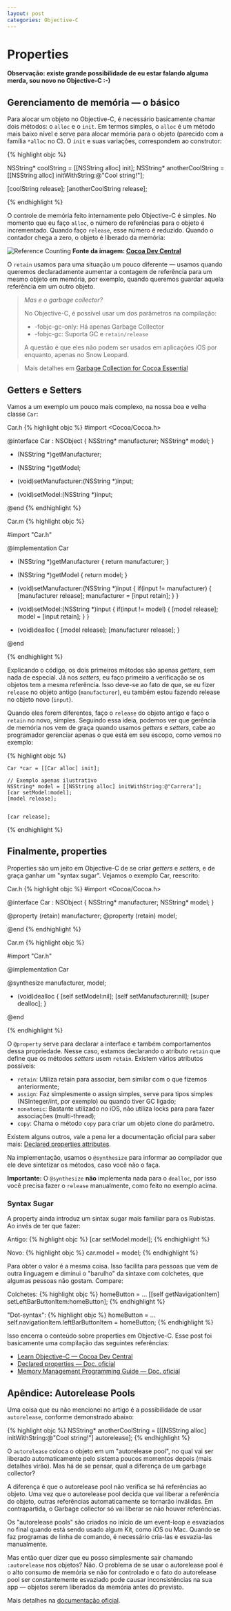 ```yaml
---
layout: post
categories: Objective-C
---
```


# Properties

**Observação: existe grande possibilidade de eu estar falando alguma merda, sou
novo no Objective-C :-)**

## Gerenciamento de memória &mdash; o básico

Para alocar um objeto no Objective-C, é necessário basicamente
chamar dois métodos: o <code>alloc</code> e o <code>init</code>. Em
termos simples, o <code>alloc</code> é um método mais baixo nível
e serve para alocar memória para o objeto (parecido com a família
<code>*alloc</code> no C). O <code>init</code> e suas variações,
correspondem ao construtor:

{% highlight objc %}

NSString* coolString = [[NSString alloc] init];
NSString* anotherCoolString = [[NSString alloc] 
                                initWithString:@"Cool string!"];

[coolString release];
[anotherCoolString release];


{% endhighlight %}

O controle de memória feito internamente pelo Objective-C é simples. No momento
que eu faço <code>alloc</code>, o número de referências para o objeto
é incrementado. Quando faço <code>release</code>, esse número é reduzido. Quando
o contador chega a zero, o objeto é liberado da memória:

![Reference Counting](/images/posts/properties/refcount.png)
**Fonte da imagem: [Cocoa Dev Central](http://cocoadevcentral.com)**

O <code>retain</code> usamos para uma situação um pouco diferente &mdash; usamos
quando queremos declaradamente aumentar a contagem de referência para um mesmo
objeto em memória, por exemplo, quando queremos guardar aquela referência em um
outro objeto.


> *Mas e o garbage collector?*
> 
> No Objective-C, é possível usar um dos parâmetros na compilação:
> 
> * -fobjc-gc-only: Há apenas Garbage Collector
> * -fobjc-gc: Suporta GC e <code>retain/release</code>
> 
> A questão é que eles não podem ser usados em aplicações iOS por enquanto,
> apenas no Snow Leopard.

> Mais detalhes em [Garbage Collection for Cocoa Essential](http://developer.apple.com/library/mac/#documentation/Cocoa/Conceptual/GarbageCollection/Articles/gcEssentials.html#//apple_ref/doc/uid/TP40002452-SW1)

## Getters e Setters

Vamos a um exemplo um pouco mais complexo, na nossa boa e velha classe
<code>Car</code>:

Car.h
{% highlight objc %}
#import <Cocoa/Cocoa.h>


@interface Car : NSObject 
{
    NSString* manufacturer;
    NSString* model;
}

- (NSString *)getManufacturer;
- (NSString *)getModel;

- (void)setManufacturer:(NSString *)input;
- (void)setModel:(NSString *)input;

@end
{% endhighlight %}


Car.m
{% highlight objc %}


#import "Car.h"


@implementation Car

- (NSString *)getManufacturer
{
    return manufacturer;
}

- (NSString *)getModel
{
    return model;
}

- (void)setManufacturer:(NSString *)input
{
    if(input != manufacturer)
    {
        [manufacturer release];
        manufacturer = [input retain];
    }
}
- (void)setModel:(NSString *)input
{
    if(input != model)
    {
        [model release];
        model = [input retain];
    }
}

- (void)dealloc
{
    [model release];
    [manufacturer release];
}

@end

{% endhighlight %}

Explicando o código, os dois primeiros métodos são apenas
*getters*, sem nada de especial. Já nos *setters*, eu faço primeiro
a verificação se os objetos tem a mesma referência. Isso deve-se
ao fato de que, se eu fizer <code>release</code> no objeto antigo
(<code>manufacturer</code>), eu também estou fazendo release no objeto novo
(<code>input</code>).

Quando eles forem diferentes, faço o <code>release</code> do objeto
antigo e faço o <code>retain</code> no novo, simples. Seguindo essa
ideia, podemos ver que gerência de memória nos vem de graça quando
usamos *getters* e *setters*, cabe ao programador gerenciar apenas o que
está em seu escopo, como vemos no exemplo:

{% highlight objc %}

    Car *car = [[Car alloc] init];

    // Exemplo apenas ilustrativo
    NSString* model = [[NSString alloc] initWithString:@"Carrera"];
    [car setModel:model];
    [model release];


    [car release];

{% endhighlight %}


## Finalmente, properties

Properties são um jeito em Objective-C de se criar *getters* e *setters*,
e de graça ganhar um "syntax sugar". Vejamos o exemplo Car, reescrito:

Car.h
{% highlight objc %}
#import <Cocoa/Cocoa.h>


@interface Car : NSObject 
{
    NSString* manufacturer;
    NSString* model;
}

@property (retain) manufacturer;
@property (retain) model;

@end
{% endhighlight %}


Car.m
{% highlight objc %}

#import "Car.h"

@implementation Car

@synthesize manufacturer, model;

- (void)dealloc
{
    [self setModel:nil];
    [self setManufacturer:nil];
    [super dealloc];
}

@end

{% endhighlight %}

O <code>@property</code> serve para declarar a interface e também
comportamentos dessa propriedade. Nesse caso, estamos declarando o atributo
<code>retain</code> que define que os métodos *setters* usem
<code>retain</code>. Existem vários atributos possíveis:

* <code>retain</code>: Utiliza retain para associar, bem similar com o que
  fizemos anteriormente;
* <code>assign</code>: Faz simplesmente o assign simples, serve para tipos
  simples (NSInteger/int, por exemplo) ou quando tiver GC ligado;
* <code>nonatomic</code>: Bastante utilizado no iOS, não utiliza locks para
  para fazer associações (multi-thread);
* <code>copy</code>: Chama o método <code>copy</code> para criar um objeto clone
  do parâmetro.

Existem alguns outros, vale a pena ler a documentação oficial para saber mais:
[Declared properties attributes](http://developer.apple.com/library/ios/documentation/Cocoa/Conceptual/ObjectiveC/Articles/ocProperties.html#//apple_ref/doc/uid/TP30001163-CH17-SW2).


Na implementação, usamos o <code>@synthesize</code> para informar ao compilador
que ele deve sintetizar os métodos, caso você não o faça.

**Importante:** O <code>@synthesize</code> **não** implementa nada para
o <code>dealloc</code>, por isso você precisa fazer o <code>release</code>
manualmente, como feito no exemplo acima.

### Syntax Sugar

A property ainda introduz um sintax sugar mais familiar para os Rubistas. Ao
invés de ter que fazer:

Antigo:
{% highlight objc %}
    [car setModel:model];
{% endhighlight %}

Novo:
{% highlight objc %}
    car.model = model;
{% endhighlight %}

Para obter o valor é a mesma coisa. Isso facilita para pessoas que vem de outra
linguagem e diminui o "barulho" da sintaxe com colchetes, que algumas pessoas
não gostam. Compare:

Colchetes:
{% highlight objc %}
homeButton = ...
[[self getNavigationItem] setLeftBarButtonItem:homeButton];
{% endhighlight %}

"Dot-syntax":
{% highlight objc %}
homeButton = ...
self.navigationItem.leftBarButtonItem = homeButton;
{% endhighlight %}

Isso encerra o conteúdo sobre properties em Objective-C. Esse post foi
basicamente uma compilação das seguintes referências:

* [Learn Objective-C &mdash; Cocoa Dev Central](http://cocoadevcentral.com/d/learn_objectivec/)
* [Declared properties &mdash; Doc. oficial](http://developer.apple.com/library/ios/documentation/Cocoa/Conceptual/ObjectiveC/Articles/ocProperties.html#//apple_ref/doc/uid/TP30001163-CH17-SW1)
* [Memory Management Programming Guide &mdash; Doc. oficial](http://developer.apple.com/library/mac/#documentation/Cocoa/Conceptual/MemoryMgmt/MemoryMgmt.html#//apple_ref/doc/uid/10000011-SW1)

## Apêndice: Autorelease Pools

Uma coisa que eu não mencionei no artigo é a possibilidade de usar
<code>autorelease</code>, conforme demonstrado abaixo:


{% highlight objc %}
NSString* anotherCoolString = [[[NSString alloc] 
                                initWithString:@"Cool string!"]
                                autorelease];
{% endhighlight %}


O <code>autorelease</code> coloca o objeto em um "autorelease pool", no qual vai
ser liberado automaticamente pelo sistema poucos momentos depois (mais detalhes
virão). Mas há de se pensar, qual a diferença de um garbage collector?

A diferença é que o autorelease pool não verifica se há referências ao
objeto. Uma vez que o autorelease pool decida que vai liberar a referência do 
objeto, outras referências automaticamente se tornarão inválidas. Em
contrapartida, o Garbage collector só vai liberar se não houver referências.

Os "autorelease pools" são criados no início de um event-loop e esvaziados no
final quando está sendo usado algum Kit, como iOS ou Mac. Quando se faz
programas de linha de comando, é necessário cria-las e esvazia-las manualmente.

Mas então quer dizer que eu posso simplesmente sair chamando
<code>:autorelease</code> nos objetos? Não. O problema de se usar o autorelease
pool é o alto consumo de memória se não for controlado e o fato do autorelease
pool ser constantemente esvaziado pode causar inconsistências na sua app &mdash;
objetos serem liberados da memória antes do previsto.

Mais detalhes na [documentação oficial](http://developer.apple.com/library/mac/#documentation/cocoa/Conceptual/MemoryMgmt/Articles/mmAutoreleasePools.html).

